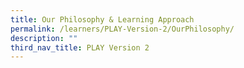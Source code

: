 ```yaml
---
title: Our Philosophy & Learning Approach
permalink: /learners/PLAY-Version-2/OurPhilosophy/
description: ""
third_nav_title: PLAY Version 2
---
```


